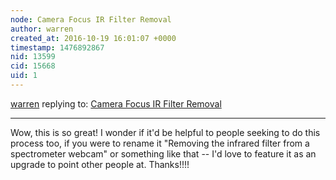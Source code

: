 ```yaml
---
node: Camera Focus IR Filter Removal
author: warren
created_at: 2016-10-19 16:01:07 +0000
timestamp: 1476892867
nid: 13599
cid: 15668
uid: 1
---
```




[warren](../profile/warren) replying to: [Camera Focus IR Filter Removal](../notes/stef/10-19-2016/plab-spec-3-updated-camera-focus-ir-filter)

----
Wow, this is so great! I wonder if it'd be helpful to people seeking to do this process too, if you were to rename it "Removing the infrared filter from a spectrometer webcam" or something like that -- I'd love to feature it as an upgrade to point other people at. Thanks!!!!